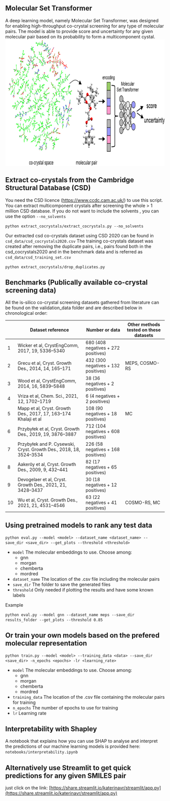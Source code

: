 ## Molecular Set Transformer
A deep learning model, namely Molecular Set Transformer, was designed for enabling high-throughput co-crystal screening for any type of molecular pairs. The model is able to provide score and uncertainty for any given molecular pair based on its probability to form a multicomponent cystal.
<img src="https://github.com/katerinavr/cocrystals/blob/master/figures/TOC.png" width="800" height="400">

## Extract co-crystals from the Cambridge Structural Database (CSD)
You need the CSD licence (https://www.ccdc.cam.ac.uk/) to use this script. You can extract multicomponent crystals after screening the whole > 1 million CSD database. If you do not want to include the solvents , you can use the option  `--no_solvents`

    python extract_cocrystals/extract_cocrystals.py --no_solvents

Our extracted csd co-crystals dataset using CSD 2020 can be found in `csd_data/csd_cocrystals2020.csv`
The training co-crystals dataset was created after removing the duplicate pairs, i.e., pairs found both in the csd_cocrystals2020 and in the benchmark data and is referred as `csd_data/csd_training_set.csv`

    python extract_cocrystals/drop_duplicates.py

## Benchmarks (Publically available co-crystal screening data)
All the is-silico co-crystal screening datasets gathered from literature can be found on the validation_data folder and are described below in chronological order:

|               |     Dataset reference                                                         |     Number or data                           |     Other methods tested on these   datasets    |
|---------------|-------------------------------------------------------------------------------|----------------------------------------------|-------------------------------------------------|
|     1         |     Wicker et al, CrystEngComm,   2017, 19, 5336–5340                         |     680 (408   negatives + 272 positives)    |                                                 |
|     2         |     Grecu   et al, Cryst.   Growth Des., 2014, 14, 165–171                    |     432 (300   negatives + 132 positives)    |     MEPS, COSMO-RS                              |
|     3         |     Wood et al, CrystEngComm,   2014, 16, 5839–5848                           |     38 (36   negatives + 2 positives)        |                                                 |
|     4         |     Vriza et al, Chem. Sci., 2021, 12, 1702–1719                              |     6 (4 negatives + 2 positives)            |                                                 |
|     5         |     Mapp et al, Cryst.   Growth Des., 2017, 17, 163–174     Khalaji et al     |     108 (90 negatives + 18 positives)        |     MC                                          |
|     6         |     Przybyłek   et al, Cryst.   Growth Des., 2019, 19, 3876–3887              |     712 (104 negatives + 608 positives)      |                                                 |
|     7         |     Przybyłek   and P. Cysewski, Cryst.   Growth Des., 2018, 18, 3524–3534    |     226 (58 negatives + 168 positives)       |                                                 |
|     8         |     Aakeröy   et al, Cryst.   Growth Des., 2009, 9, 432–441                   |     82 (17 negatives + 65 positives)         |                                                 |
|     9         |     Devogelaer   et al, Cryst.   Growth Des., 2021, 21, 3428–3437             |     30 (18 negatives + 12 positives)         |                                                 |
|     10        |     Wu et al, Cryst.   Growth Des., 2021, 21, 4531–4546                       |     63 (22 negatives + 41 positives)         |     COSMO-RS, MC                                |


## Using pretrained models to rank any test data

    python eval.py --model <model> --dataset_name <dataset_name> --save_dir <save_dir> --get_plots --threshold <threshold>

- `model` The molecular embeddings to use. Choose among:
    - gnn
    - morgan
    - chemberta
    - mordred
- `dataset_name` The location of the .csv file including the molecular pairs 
- `save_dir` The folder to save the generated files 
- `threshold` Only needed if plotting the results and have some known labels

Example

    python eval.py --model gnn --dataset_name meps --save_dir results_folder --get_plots --threshold 0.85

## Or train your own models based on the prefered molecular representation

    python train.py --model <model> --training_data <data> --save_dir <save_dir> -n_epochs <epochs> -lr <learning_rate>

- `model` The molecular embeddings to use. Choose among:
    - gnn
    - morgan
    - chemberta
    - mordred
- `training_data` The location of the .csv file containing the molecular pairs for training
- `n_epochs` The number of epochs to use for training    
- `lr` Learning rate

## Interpretability with Shapley
A notebook that explains how you can use SHAP to analyse and interpret the predictions of our machine learning models is provided here: `notebooks/interpretability.ipynb` 

## Alternatively use Streamlit to get quick predictions for any given SMILES pair 

just click on the link: [https://share.streamlit.io/katerinavr/streamlit/app.py](https://share.streamlit.io/katerinavr/streamlit/app.py)